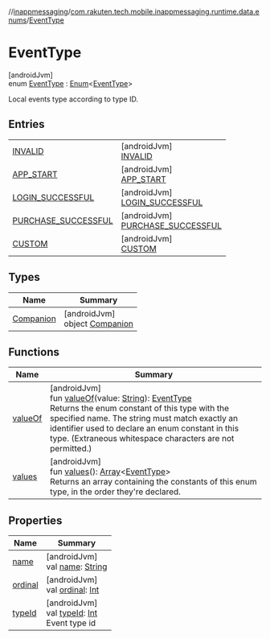 //[inappmessaging](../../../index.md)/[com.rakuten.tech.mobile.inappmessaging.runtime.data.enums](../index.md)/[EventType](index.md)

# EventType

[androidJvm]\
enum [EventType](index.md) : [Enum](https://kotlinlang.org/api/latest/jvm/stdlib/kotlin/-enum/index.html)&lt;[EventType](index.md)&gt; 

Local events type according to type ID.

## Entries

| | |
|---|---|
| [INVALID](-i-n-v-a-l-i-d/index.md) | [androidJvm]<br>[INVALID](-i-n-v-a-l-i-d/index.md) |
| [APP_START](-a-p-p_-s-t-a-r-t/index.md) | [androidJvm]<br>[APP_START](-a-p-p_-s-t-a-r-t/index.md) |
| [LOGIN_SUCCESSFUL](-l-o-g-i-n_-s-u-c-c-e-s-s-f-u-l/index.md) | [androidJvm]<br>[LOGIN_SUCCESSFUL](-l-o-g-i-n_-s-u-c-c-e-s-s-f-u-l/index.md) |
| [PURCHASE_SUCCESSFUL](-p-u-r-c-h-a-s-e_-s-u-c-c-e-s-s-f-u-l/index.md) | [androidJvm]<br>[PURCHASE_SUCCESSFUL](-p-u-r-c-h-a-s-e_-s-u-c-c-e-s-s-f-u-l/index.md) |
| [CUSTOM](-c-u-s-t-o-m/index.md) | [androidJvm]<br>[CUSTOM](-c-u-s-t-o-m/index.md) |

## Types

| Name | Summary |
|---|---|
| [Companion](-companion/index.md) | [androidJvm]<br>object [Companion](-companion/index.md) |

## Functions

| Name | Summary |
|---|---|
| [valueOf](value-of.md) | [androidJvm]<br>fun [valueOf](value-of.md)(value: [String](https://kotlinlang.org/api/latest/jvm/stdlib/kotlin/-string/index.html)): [EventType](index.md)<br>Returns the enum constant of this type with the specified name. The string must match exactly an identifier used to declare an enum constant in this type. (Extraneous whitespace characters are not permitted.) |
| [values](values.md) | [androidJvm]<br>fun [values](values.md)(): [Array](https://kotlinlang.org/api/latest/jvm/stdlib/kotlin/-array/index.html)&lt;[EventType](index.md)&gt;<br>Returns an array containing the constants of this enum type, in the order they're declared. |

## Properties

| Name | Summary |
|---|---|
| [name](../-value-type/-t-i-m-e_-i-n_-m-i-l-l-i/index.md#-372974862%2FProperties%2F-93201661) | [androidJvm]<br>val [name](../-value-type/-t-i-m-e_-i-n_-m-i-l-l-i/index.md#-372974862%2FProperties%2F-93201661): [String](https://kotlinlang.org/api/latest/jvm/stdlib/kotlin/-string/index.html) |
| [ordinal](../-value-type/-t-i-m-e_-i-n_-m-i-l-l-i/index.md#-739389684%2FProperties%2F-93201661) | [androidJvm]<br>val [ordinal](../-value-type/-t-i-m-e_-i-n_-m-i-l-l-i/index.md#-739389684%2FProperties%2F-93201661): [Int](https://kotlinlang.org/api/latest/jvm/stdlib/kotlin/-int/index.html) |
| [typeId](type-id.md) | [androidJvm]<br>val [typeId](type-id.md): [Int](https://kotlinlang.org/api/latest/jvm/stdlib/kotlin/-int/index.html)<br>Event type id |
